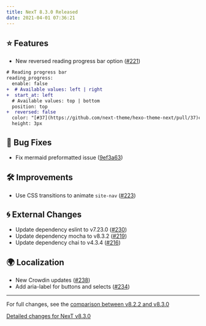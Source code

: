 ```yaml
---
title: NexT 8.3.0 Released
date: 2021-04-01 07:36:21
---
```


## ⭐ Features

- New reversed reading progress bar option ([#221](https://github.com/next-theme/hexo-theme-next/pull/221))
```diff
# Reading progress bar
reading_progress:
  enable: false
+  # Available values: left | right
+  start_at: left
  # Available values: top | bottom
  position: top
+  reversed: false
  color: "[#37](https://github.com/next-theme/hexo-theme-next/pull/37)c6c0"
  height: 3px
```

## 🐞 Bug Fixes

- Fix mermaid preformatted issue ([9ef3a63](https://github.com/next-theme/hexo-theme-next/commit/9ef3a635522aad42b6eaeb1dc75c6b1ed9975a11))

## 🛠 Improvements

- Use CSS transitions to animate `site-nav` ([#223](https://github.com/next-theme/hexo-theme-next/pull/223))

## 🌀 External Changes

- Update dependency eslint to v7.23.0 ([#230](https://github.com/next-theme/hexo-theme-next/pull/230))
- Update dependency mocha to v8.3.2 ([#219](https://github.com/next-theme/hexo-theme-next/pull/219))
- Update dependency chai to v4.3.4 ([#216](https://github.com/next-theme/hexo-theme-next/pull/216))

## 🌍 Localization

- New Crowdin updates ([#238](https://github.com/next-theme/hexo-theme-next/pull/238))
- Add aria-label for buttons and selects ([#234](https://github.com/next-theme/hexo-theme-next/pull/234))

***

For full changes, see the [comparison between v8.2.2 and v8.3.0](https://github.com/next-theme/hexo-theme-next/compare/v8.2.2...v8.3.0)

[Detailed changes for NexT v8.3.0](https://github.com/next-theme/hexo-theme-next/releases/tag/v8.3.0)
